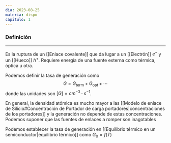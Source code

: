 ```yaml
---
dia: 2023-08-25
materia: dispo
capitulo: 1
---
```

### Definición
---
Es la ruptura de un [[Enlace covalente]] que da lugar a un [[Electrón]] $e^-$ y un [[Hueco]] $h^+$. Requiere energía de una fuente externa como térmica, óptica u otra.

Podemos definir la tasa de generación como $$ G = G_\text{term} + G_\text{opt} + \cdots $$ donde las unidades son $[G] = cm^{-3} \cdot s^{-1}$.

En general, la densidad atómica es mucho mayor a las [[Modelo de enlace de Silicio#Concentración de Portador de carga portadores|concentraciones de los portadores]] y la generación no depende de estas concentraciones. Podemos suponer que las fuentes de enlaces a romper son inagotables

Podemos establecer la tasa de generación en [[Equilibrio térmico en un semiconductor|equilibrio térmico]] como $G_0 = f(T)$